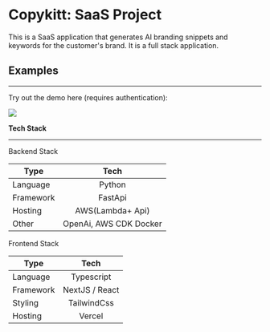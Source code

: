 # Copykitt: SaaS Project

This is a SaaS application that generates AI branding snippets and keywords for the customer's brand.
It is a full stack application.

## **Examples**

---

Try out the demo here (requires authentication):

<img align="center" src="https://raw.githubusercontent.com/pixegami/copykitt-tutorial/main/images/copykitt_results.png" >

**Tech Stack**

---

Backend Stack

| Type      |          Tech          |
| --------- | :--------------------: |
| Language  |         Python         |
| Framework |        FastApi         |
| Hosting   |    AWS(Lambda+ Api)    |
| Other     | OpenAi, AWS CDK Docker |

Frontend Stack

| Type      |      Tech      |
| --------- | :------------: |
| Language  |   Typescript   |
| Framework | NextJS / React |
| Styling   |  TailwindCss   |
| Hosting   |     Vercel     |
